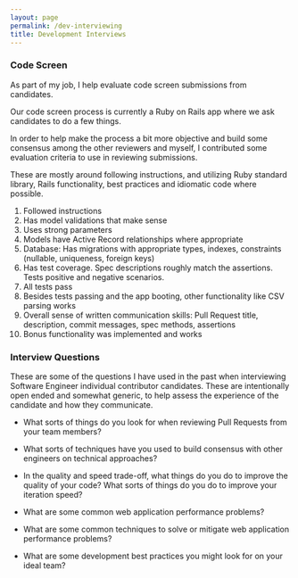 ```yaml
---
layout: page
permalink: /dev-interviewing
title: Development Interviews
---
```


### Code Screen

As part of my job, I help evaluate code screen submissions from candidates.

Our code screen process is currently a Ruby on Rails app where we ask candidates to do a few things.

In order to help make the process a bit more objective and build some consensus among the other reviewers and myself, I contributed some evaluation criteria to use in reviewing submissions.

These are mostly around following instructions, and utilizing Ruby standard library, Rails functionality, best practices and idiomatic code where possible.

1. Followed instructions
1. Has model validations that make sense
1. Uses strong parameters
1. Models have Active Record relationships where appropriate
1. Database: Has migrations with appropriate types, indexes, constraints (nullable, uniqueness, foreign keys)
1. Has test coverage. Spec descriptions roughly match the assertions. Tests positive and negative scenarios.
1. All tests pass
1. Besides tests passing and the app booting, other functionality like CSV parsing works
1. Overall sense of written communication skills: Pull Request title, description, commit messages, spec methods, assertions
1. Bonus functionality was implemented and works

### Interview Questions

These are some of the questions I have used in the past when interviewing Software Engineer individual contributor candidates. These are intentionally open ended and somewhat generic, to help assess the experience of the candidate and how they communicate.

* What sorts of things do you look for when reviewing Pull Requests from your team members?

* What sorts of techniques have you used to build consensus with other engineers on technical approaches?

* In the quality and speed trade-off, what things do you do to improve the quality of your code?
What sorts of things do you do to improve your iteration speed?

* What are some common web application performance problems?

* What are some common techniques to solve or mitigate web application performance problems?

* What are some development best practices you might look for on your ideal team?

